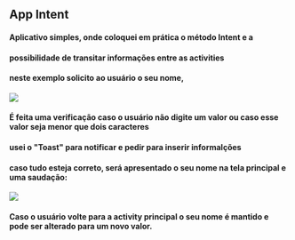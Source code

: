 ## App Intent

#### Aplicativo simples, onde coloquei em prática o método Intent e a
#### possibilidade de transitar informações entre as activities
#### neste exemplo solicito ao usuário o seu nome,

<img src="https://github.com/darleyleal98/intent-app/assets/132721098/5f8159cf-a3b1-43d5-9582-5b4398a80c57"> </img>

#### É feita uma verificação caso o usuário não digite um valor ou caso esse valor seja menor que dois caracteres
#### usei o "Toast" para notificar e pedir para inserir informalções
#### caso tudo esteja correto, será apresentado o seu nome na tela principal e uma saudação:

<img src="https://github.com/darleyleal98/intent-app/assets/132721098/405f21e7-5644-415e-bca7-3595dcaeb23a"> </img>

#### Caso o usuário volte para a activity principal o seu nome é mantido e pode ser alterado para um novo valor.

